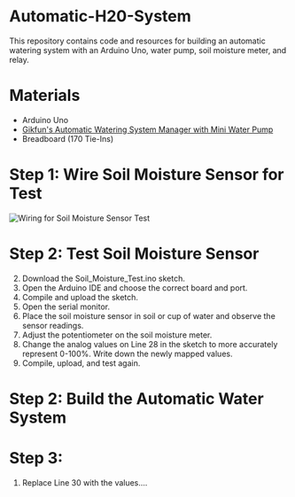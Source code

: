 # Automatic-H20-System
This repository contains code and resources for building an automatic watering system with an Arduino Uno, water pump, soil moisture meter, and relay. 
# Materials
- Arduino Uno
- [Gikfun's Automatic Watering System Manager with Mini Water Pump](http://www.gikfun.com/electronic-diy-kits-c-7/automatic-watering-system-manager-with-mini-water-pump-diy-kit-p-800.html)
- Breadboard (170 Tie-Ins)
# Step 1: Wire Soil Moisture Sensor for Test
![Wiring for Soil Moisture Sensor Test](/Automatic-H20-System/Soil_Moisture_Test.png)
# Step 2: Test Soil Moisture Sensor
2. Download the Soil_Moisture_Test.ino sketch.
3. Open the Arduino IDE and choose the correct board and port.
4. Compile and upload the sketch.
5. Open the serial monitor.
6. Place the soil moisture sensor in soil or cup of water and observe the sensor readings.
7. Adjust the potentiometer on the soil moisture meter.
8. Change the analog values on Line 28 in the sketch to more accurately represent 0-100%. Write down the newly mapped values.
9. Compile, upload, and test again.
# Step 2: Build the Automatic Water System
# Step 3:
1. Replace Line 30 with the values....
